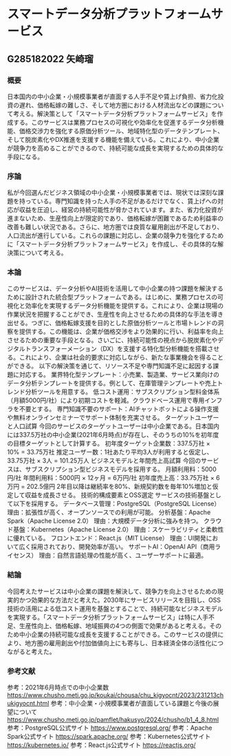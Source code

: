 # スマートデータ分析プラットフォームサービス
## G285182022 矢崎瑠
### 概要
日本国内の中小企業・小規模事業者が直面する人手不足や賃上げ負担、省力化投資の遅れ、価格転嫁の難しさ、そして地方圏における人材流出などの課題について考える。解決策として「スマートデータ分析プラットフォームサービス」を作成する。このサービスは業務プロセスの可視化や効率化を促進するデータ分析機能、価格交渉力を強化する原価分析ツール、地域特化型のデータテンプレート、そして脱炭素化やDX推進を支援する機能を備えている。これにより、中小企業が競争力を高めることができるので、持続可能な成長を実現するための具体的な手段になる。
### 序論
私が今回選んだビジネス領域の中小企業・小規模事業者では、現状では深刻な課題を持っている。専門知識を持った人手の不足があるだけでなく、賃上げへの対応が収益を圧迫し、経営の持続可能性が脅かされています。また、省力化投資が進まないため、生産性向上が限定的であり、価格転嫁が困難であるため利益率の改善も難しい状況である。さらに、地方圏では良質な雇用創出が不足しており、人口流出が進行している。これらの課題に対応し、企業の競争力を強化するために「スマートデータ分析プラットフォームサービス」を作成し、その具体的な解決策について考える。
### 本論
このサービスは、データ分析やAI技術を活用して中小企業の持つ課題を解決するために設計された統合型プラットフォームである。はじめに、業務プロセスの可視化と効率化を実現するデータ分析機能を提供する。これにより、企業は現場の作業状況を把握することができ、生産性を向上させるための具体的な手法を導き出せる。つぎに、価格転嫁支援を目的とした原価分析ツールと市場トレンドの洞察を提供する。この機能は、企業が価格交渉をより効果的に行い、利益率を向上させるための重要な手段となる。さいごに、持続可能性の視点から脱炭素化やデジタルトランスフォーメーション（DX）を支援する特化型分析機能を搭載させる。これにより、企業は社会的要求に対応しながら、新たな事業機会を得ることができる。
以下の解決策を通じて、リソース不足や専門知識不足に起因する課題に対応する。
業界特化型テンプレート：小売業、製造業、サービス業向けのデータ分析テンプレートを提供する。例として、在庫管理テンプレートや売上トレンド分析ツールを用意する。
低コスト運用：サブスクリプション型料金体系（月額5000円/社）により初期コストを軽減。クラウドベース運用で専用インフラを不要とする。
専門知識不要のサポート：AIチャットボットによる操作支援や無料オンラインセミナーでサポート体制を充実させる。
ターゲットユーザーと人口試算
今回のサービスのターゲットユーザーは中小企業である。日本国内には337.5万社の中小企業(2021年6月時点)が存在し、そのうちの10%を初年度の目標ターゲットとして計算する。
初年度ターゲット企業数：337.5万社 × 10% = 33.75万社
推定ユーザー数：1社あたり平均3人が利用すると仮定し、33.75万社 × 3人 = 101.25万人
ビジネスモデルと年間売上高試算
今回のサービスは、サブスクリプション型ビジネスモデルを採用する。
月額利用料：5000円/社
年間利用料：5000円 × 12ヶ月 = 6万円/社
初年度売上高：33.75万社 × 6万円 = 202.5億円 2年目以降は継続率を80%、新規契約数を毎年10%増加と仮定して収益を成長させる。
技術的構成要素とOSS選定
サービスの技術基盤として以下を採用する。
データベース管理：PostgreSQL（PostgreSQL License）
理由：拡張性が高く、オープンソースでの利用が可能。
分析基盤：Apache Spark（Apache License 2.0）
理由：大規模データ分析に強みを持つ。
クラウド基盤：Kubernetes（Apache License 2.0）
理由：スケーラビリティと柔軟性に優れている。
フロントエンド：React.js（MIT License）
理由：UI開発において広く採用されており、開発効率が高い。
サポートAI：OpenAI API（商用ライセンス）
理由：自然言語処理の性能が高く、ユーザーサポートに最適。
### 結論
今回考えたサービスは中小企業の課題を解決して、競争力を向上させるための現実的かつ効果的な方法だと考えた。2030年にサービスリリースを目指し、OSS技術の活用による低コスト運用を基盤とすることで、持続可能なビジネスモデルを実現する。「スマートデータ分析プラットフォームサービス」は特に人手不足、生産性向上、価格転嫁、地域振興の4つの側面で効果があると考える。そのため中小企業の持続可能な成長を支援することができる。このサービスの提供により、地方圏の雇用創出や付加価値向上にも寄与し、日本経済全体の活性化につながると考えた。
### 参考文献
参考：2021年6月時点での中小企業数　
https://www.chusho.meti.go.jp/koukai/chousa/chu_kigyocnt/2023/231213chukigyocnt.html
参考：中小企業・小規模事業者が直面している課題と今後の展望について
https://www.chusho.meti.go.jp/pamflet/hakusyo/2024/chusho/b1_4_8.html
参考：PostgreSQL公式サイト
https://www.postgresql.org/
参考：Apache Spark公式サイト
https://spark.apache.org/
参考：Kubernetes公式サイト
https://kubernetes.io/
参考：React.js公式サイト
https://reactjs.org/
